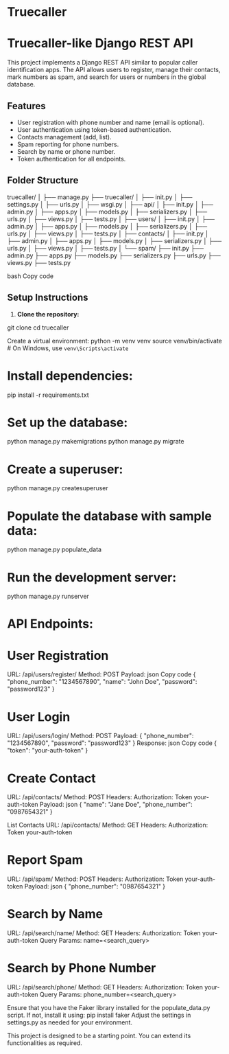 # Truecaller
# Truecaller-like Django REST API

This project implements a Django REST API similar to popular caller identification apps. The API allows users to register, manage their contacts, mark numbers as spam, and search for users or numbers in the global database.

## Features

- User registration with phone number and name (email is optional).
- User authentication using token-based authentication.
- Contacts management (add, list).
- Spam reporting for phone numbers.
- Search by name or phone number.
- Token authentication for all endpoints.

## Folder Structure

truecaller/
│
├── manage.py
├── truecaller/
│ ├── init.py
│ ├── settings.py
│ ├── urls.py
│ ├── wsgi.py
│
├── api/
│ ├── init.py
│ ├── admin.py
│ ├── apps.py
│ ├── models.py
│ ├── serializers.py
│ ├── urls.py
│ ├── views.py
│ ├── tests.py
│
├── users/
│ ├── init.py
│ ├── admin.py
│ ├── apps.py
│ ├── models.py
│ ├── serializers.py
│ ├── urls.py
│ ├── views.py
│ ├── tests.py
│
├── contacts/
│ ├── init.py
│ ├── admin.py
│ ├── apps.py
│ ├── models.py
│ ├── serializers.py
│ ├── urls.py
│ ├── views.py
│ ├── tests.py
│
└── spam/
├── init.py
├── admin.py
├── apps.py
├── models.py
├── serializers.py
├── urls.py
├── views.py
├── tests.py

bash
Copy code

## Setup Instructions

1. **Clone the repository:**

git clone <repository-url>
cd truecaller

Create a virtual environment:
python -m venv venv
source venv/bin/activate  # On Windows, use `venv\Scripts\activate`


# Install dependencies:
pip install -r requirements.txt


# Set up the database:
python manage.py makemigrations
python manage.py migrate

# Create a superuser:
python manage.py createsuperuser

# Populate the database with sample data:
python manage.py populate_data

# Run the development server:
python manage.py runserver


# API Endpoints:
# User Registration
URL: /api/users/register/
Method: POST
Payload:
json
Copy code
{
  "phone_number": "1234567890",
  "name": "John Doe",
  "password": "password123"
}


# User Login
URL: /api/users/login/
Method: POST
Payload:
{
  "phone_number": "1234567890",
  "password": "password123"
}
Response:
json
Copy code
{
  "token": "your-auth-token"
}


# Create Contact
URL: /api/contacts/
Method: POST
Headers: Authorization: Token your-auth-token
Payload:
json
{
  "name": "Jane Doe",
  "phone_number": "0987654321"
}


List Contacts
URL: /api/contacts/
Method: GET
Headers: Authorization: Token your-auth-token


# Report Spam
URL: /api/spam/
Method: POST
Headers: Authorization: Token your-auth-token
Payload:
json
{
  "phone_number": "0987654321"
}


# Search by Name
URL: /api/search/name/
Method: GET
Headers: Authorization: Token your-auth-token
Query Params: name=<search_query>


# Search by Phone Number
URL: /api/search/phone/
Method: GET
Headers: Authorization: Token your-auth-token
Query Params: phone_number=<search_query>

Ensure that you have the Faker library installed for the populate_data.py script. If not, install it using:
pip install faker
Adjust the settings in settings.py as needed for your environment.

This project is designed to be a starting point. You can extend its functionalities as required.
